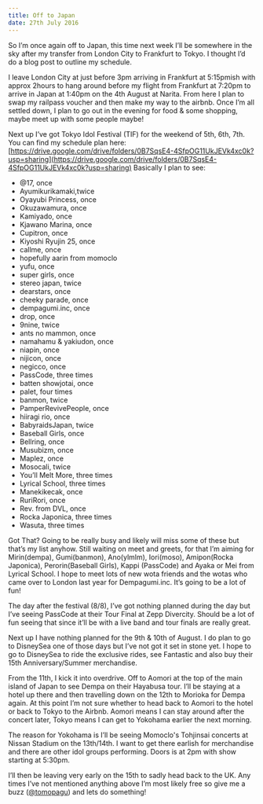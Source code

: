```yaml
---
title: Off to Japan
date: 27th July 2016
---
```

So I’m once again off to Japan, this time next week I’ll be somewhere in the sky after my transfer from London City to Frankfurt to Tokyo. I thought I’d do a blog post to outline my schedule.

I leave London City at just before 3pm arriving in Frankfurt at 5:15pmish with approx 2hours to hang around before my flight from Frankfurt at 7:20pm to arrive in Japan at 1:40pm on the 4th August at Narita. From here I plan to swap my railpass voucher and then make my way to the airbnb. Once I’m all settled down, I plan to go out in the evening for food & some shopping, maybe meet up with some people maybe!

Next up I’ve got Tokyo Idol Festival (TIF) for the weekend of 5th, 6th, 7th. You can find my schedule plan here: [https://drive.google.com/drive/folders/0B7SqsE4-4SfpOG11UkJEVk4xc0k?usp=sharing](https://drive.google.com/drive/folders/0B7SqsE4-4SfpOG11UkJEVk4xc0k?usp=sharing) Basically I plan to see:

* @17, once
* Ayumikurikamaki,twice
* Oyayubi Princess, once
* Okuzawamura, once
* Kamiyado, once
* Kjawano Marina, once
* Cupitron, once
* Kiyoshi Ryujin 25, once
* callme, once
* hopefully aarin from momoclo
* yufu, once
* super girls, once
* stereo japan, twice
* dearstars, once
* cheeky parade, once
* dempagumi.inc, once
* drop, once
* 9nine, twice
* ants no mammon, once
* namahamu & yakiudon, once
* niapin, once
* nijicon, once
* negicco, once
* PassCode, three times
* batten showjotai, once
* palet, four times
* banmon, twice
* PamperRevivePeople, once
* hiiragi rio, once
* BabyraidsJapan, twice
* Baseball Girls, once
* Bellring, once
* Musubizm, once
* Maplez, once
* Mosocali, twice
* You’ll Melt More, three times
* Lyrical School, three times
* Manekikecak, once
* RuriRori, once
* Rev. from DVL, once
* Rocka Japonica, three times
* Wasuta, three times

Got That? Going to be really busy and likely will miss some of these but that’s my list anyhow. Still waiting on meet and greets, for that I’m aiming for Mirin(dempa), Gumi(banmon), Ano(ylmlm), Iori(moso), Amipon(Rocka Japonica), Perorin(Baseball Girls), Kappi (PassCode) and Ayaka or Mei from Lyrical School. I hope to meet lots of new wota friends and the wotas who came over to London last year for Dempagumi.inc. It’s going to be a lot of fun!

The day after the festival (8/8), I’ve got nothing planned during the day but I’ve seeing PassCode at their Tour Final at Zepp Divercity. Should be a lot of fun seeing that since it’ll be with a live band and tour finals are really great.

Next up I have nothing planned for the 9th & 10th of August. I do plan to go to DisneySea one of those days but I’ve not got it set in stone yet. I hope to go to DisneySea to ride the exclusive rides, see Fantastic and also buy their 15th Anniversary/Summer merchandise.

From the 11th, I kick it into overdrive. Off to Aomori at the top of the main island of Japan to see Dempa on their Hayabusa tour. I’ll be staying at a hotel up there and then travelling down on the 12th to Morioka for Dempa again. At this point I’m not sure whether to head back to Aomori to the hotel or back to Tokyo to the Airbnb. Aomori means I can stay around after the concert later, Tokyo means I can get to Yokohama earlier the next morning.

The reason for Yokohama is I’ll be seeing Momoclo's Tohjinsai concerts at Nissan Stadium on the 13th/14th. I want to get there earlish for merchandise and there are other idol groups performing. Doors is at 2pm with show starting at 5:30pm.

I’ll then be leaving very early on the 15th to sadly head back to the UK. Any times I’ve not mentioned anything above I’m most likely free so give me a buzz ([@tomopagu](https://twitter.com/tomopagu)) and lets do something!
